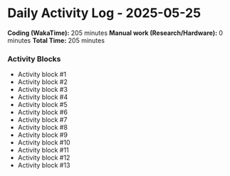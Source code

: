 # Daily Activity Log - 2025-05-25

**Coding (WakaTime):** 205 minutes
**Manual work (Research/Hardware):** 0 minutes
**Total Time:** 205 minutes

### Activity Blocks
- Activity block #1
- Activity block #2
- Activity block #3
- Activity block #4
- Activity block #5
- Activity block #6
- Activity block #7
- Activity block #8
- Activity block #9
- Activity block #10
- Activity block #11
- Activity block #12
- Activity block #13
